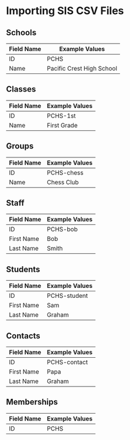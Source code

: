 # Importing SIS CSV Files

## Schools

Field Name | Example Values 
---------|----------
 ID | PCHS 
 Name | Pacific Crest High School 
 
## Classes

Field Name | Example Values 
---------|----------
 ID | PCHS-1st
 Name | First Grade

## Groups

Field Name | Example Values 
---------|----------
 ID | PCHS-chess
 Name | Chess Club

## Staff

Field Name | Example Values 
---------|----------
 ID | PCHS-bob 
 First Name | Bob
 Last Name | Smith

## Students

Field Name | Example Values 
---------|----------
 ID | PCHS-student
 First Name | Sam
 Last Name | Graham

## Contacts

Field Name | Example Values 
---------|----------
 ID | PCHS-contact
 First Name | Papa
 Last Name | Graham

## Memberships

Field Name | Example Values 
---------|----------
 ID | PCHS 
 